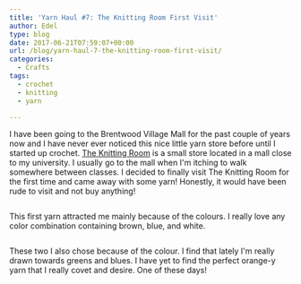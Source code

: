 ```yaml
---
title: 'Yarn Haul #7: The Knitting Room First Visit'
author: Edel
type: blog
date: 2017-06-21T07:59:07+00:00
url: /blog/yarn-haul-7-the-knitting-room-first-visit/
categories:
  - Crafts
tags:
  - crochet
  - knitting
  - yarn

---
```

I have been going to the Brentwood Village Mall for the past couple of years now and I have never ever noticed this nice little yarn store before until I started up crochet. [The Knitting Room][1] is a small store located in a mall close to my university. I usually go to the mall when I'm itching to walk somewhere between classes. I decided to finally visit The Knitting Room for the first time and came away with some yarn! Honestly, it would have been rude to visit and not buy anything!

<img data-attachment-id="481" data-permalink="http://edelgrace.me/blog/crochet/yarn-haul-7-the-knitting-room-first-visit/attachment/20170519_221438/" data-orig-file="https://i2.wp.com/edelgrace.me/blog/wp-content/uploads/2017/06/20170519_221438.jpg?fit=3264%2C1836" data-orig-size="3264,1836" data-comments-opened="1" data-image-meta="{&quot;aperture&quot;:&quot;2.4&quot;,&quot;credit&quot;:&quot;&quot;,&quot;camera&quot;:&quot;LG-K210&quot;,&quot;caption&quot;:&quot;&quot;,&quot;created_timestamp&quot;:&quot;1495232077&quot;,&quot;copyright&quot;:&quot;&quot;,&quot;focal_length&quot;:&quot;3.18&quot;,&quot;iso&quot;:&quot;450&quot;,&quot;shutter_speed&quot;:&quot;0&quot;,&quot;title&quot;:&quot;&quot;,&quot;orientation&quot;:&quot;1&quot;}" data-image-title="20170519_221438" data-image-description="" data-medium-file="https://i2.wp.com/edelgrace.me/blog/wp-content/uploads/2017/06/20170519_221438.jpg?fit=300%2C169" data-large-file="https://i2.wp.com/edelgrace.me/blog/wp-content/uploads/2017/06/20170519_221438.jpg?fit=663%2C373" src="https://i2.wp.com/edelgrace.me/blog/wp-content/uploads/2017/06/20170519_221438.jpg?resize=663%2C373" alt="" class="aligncenter size-large wp-image-481" srcset="https://i2.wp.com/edelgrace.me/blog/wp-content/uploads/2017/06/20170519_221438.jpg?resize=1024%2C576 1024w, https://i2.wp.com/edelgrace.me/blog/wp-content/uploads/2017/06/20170519_221438.jpg?resize=300%2C169 300w, https://i2.wp.com/edelgrace.me/blog/wp-content/uploads/2017/06/20170519_221438.jpg?resize=768%2C432 768w, https://i2.wp.com/edelgrace.me/blog/wp-content/uploads/2017/06/20170519_221438.jpg?resize=982%2C552 982w, https://i2.wp.com/edelgrace.me/blog/wp-content/uploads/2017/06/20170519_221438.jpg?resize=400%2C225 400w, https://i2.wp.com/edelgrace.me/blog/wp-content/uploads/2017/06/20170519_221438.jpg?w=1326 1326w, https://i2.wp.com/edelgrace.me/blog/wp-content/uploads/2017/06/20170519_221438.jpg?w=1989 1989w" sizes="(max-width: 663px) 100vw, 663px" data-recalc-dims="1" />

This first yarn attracted me mainly because of the colours. I really love any color combination containing brown, blue, and white.

<img data-attachment-id="482" data-permalink="http://edelgrace.me/blog/crochet/yarn-haul-7-the-knitting-room-first-visit/attachment/20170519_221516/" data-orig-file="https://i1.wp.com/edelgrace.me/blog/wp-content/uploads/2017/06/20170519_221516.jpg?fit=3264%2C1836" data-orig-size="3264,1836" data-comments-opened="1" data-image-meta="{&quot;aperture&quot;:&quot;2.4&quot;,&quot;credit&quot;:&quot;&quot;,&quot;camera&quot;:&quot;LG-K210&quot;,&quot;caption&quot;:&quot;&quot;,&quot;created_timestamp&quot;:&quot;1495232116&quot;,&quot;copyright&quot;:&quot;&quot;,&quot;focal_length&quot;:&quot;3.18&quot;,&quot;iso&quot;:&quot;400&quot;,&quot;shutter_speed&quot;:&quot;0&quot;,&quot;title&quot;:&quot;&quot;,&quot;orientation&quot;:&quot;1&quot;}" data-image-title="20170519_221516" data-image-description="" data-medium-file="https://i1.wp.com/edelgrace.me/blog/wp-content/uploads/2017/06/20170519_221516.jpg?fit=300%2C169" data-large-file="https://i1.wp.com/edelgrace.me/blog/wp-content/uploads/2017/06/20170519_221516.jpg?fit=663%2C373" src="https://i1.wp.com/edelgrace.me/blog/wp-content/uploads/2017/06/20170519_221516.jpg?resize=663%2C373" alt="" class="aligncenter size-large wp-image-482" srcset="https://i1.wp.com/edelgrace.me/blog/wp-content/uploads/2017/06/20170519_221516.jpg?resize=1024%2C576 1024w, https://i1.wp.com/edelgrace.me/blog/wp-content/uploads/2017/06/20170519_221516.jpg?resize=300%2C169 300w, https://i1.wp.com/edelgrace.me/blog/wp-content/uploads/2017/06/20170519_221516.jpg?resize=768%2C432 768w, https://i1.wp.com/edelgrace.me/blog/wp-content/uploads/2017/06/20170519_221516.jpg?resize=982%2C552 982w, https://i1.wp.com/edelgrace.me/blog/wp-content/uploads/2017/06/20170519_221516.jpg?resize=400%2C225 400w, https://i1.wp.com/edelgrace.me/blog/wp-content/uploads/2017/06/20170519_221516.jpg?w=1326 1326w, https://i1.wp.com/edelgrace.me/blog/wp-content/uploads/2017/06/20170519_221516.jpg?w=1989 1989w" sizes="(max-width: 663px) 100vw, 663px" data-recalc-dims="1" />

These two I also chose because of the colour. I find that lately I'm really drawn towards greens and blues. I have yet to find the perfect orange-y yarn that I really covet and desire. One of these days!

 [1]: http://www.theknittingroom.ca/